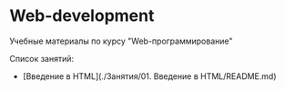 # Web-development
Учебные материалы по курсу "Web-программирование"

Список занятий:
* [Введение в HTML](./Занятия/01. Введение в HTML/README.md)
